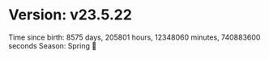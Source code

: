 # Version: v23.5.22
Time since birth: 8575 days, 205801 hours, 12348060 minutes, 740883600 seconds
Season: Spring 🌸
